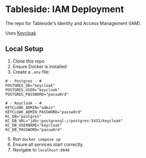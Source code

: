 # Tableside: IAM Deployment

The repo for Tableside's Identity and Access Management (IAM).

Uses [Keycloak](https://www.keycloak.org)

## Local Setup

1. Clone this repo
2. Ensure Docker is installed
3. Create a `.env` file:
```env
# - Postgres - #
POSTGRES_DB="keycloak"
POSTGRES_USER="keycloak"
POSTGRES_PASSWORD="passw0rd"

# - Keycloak - #
KEYCLOAK_ADMIN="admin"
KEYCLOAK_ADMIN_PASSWORD="passw0rd"
KC_DB="postgres"
KC_DB_URL="jdbc:postgresql://postgres:5432/keycloak"
KC_DB_USERNAME="keycloak"
KC_DB_PASSWORD="passw0rd"
```
5. Run `docker compose up`
6. Ensure all services start correctly.
7. Navigate to `localhost:8040`
